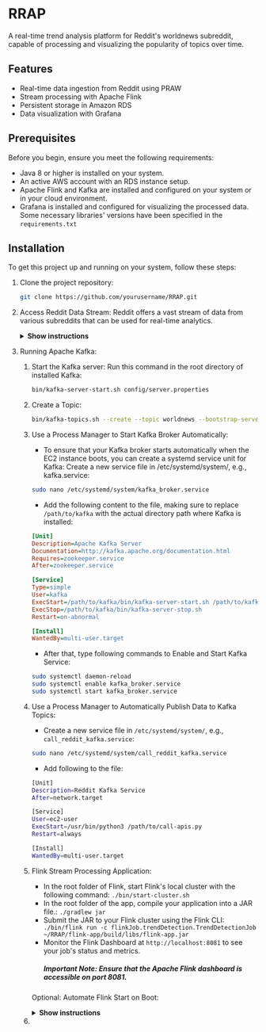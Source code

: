 # RRAP

A real-time trend analysis platform for Reddit's worldnews subreddit, capable of processing and visualizing the popularity of topics over time.

## Features

   - Real-time data ingestion from Reddit using PRAW
   - Stream processing with Apache Flink
   - Persistent storage in Amazon RDS
   - Data visualization with Grafana

## Prerequisites
Before you begin, ensure you meet the following requirements:
   - Java 8 or higher is installed on your system.
   - An active AWS account with an RDS instance setup.
   - Apache Flink and Kafka are installed and configured on your system or in your cloud environment.
   - Grafana is installed and configured for visualizing the processed data.
Some necessary libraries' versions have been specified in the ```requirements.txt```

## Installation
To get this project up and running on your system, follow these steps:
   1. Clone the project repository:

      ```sh
      git clone https://github.com/yourusername/RRAP.git
      ```

   2. Access Reddit Data Stream:
         Reddit offers a vast stream of data from various subreddits that can be used for real-time analytics. 
         <details><summary><b>Show instructions</b></summary>
            
      1. You can access Reddit's data through their API. To do this, you'll need to create a Reddit account, register an application, and get your API credentials (client ID, client secret, and user agent).
      2. Create a ```.env``` file in the root directory of the project and specify these arguments.
         ```
            REDDIT_CLIENT_ID='YOUR_CLIENT_ID'
            REDDIT_CLIENT_SECRET='YOUR_CLIENT_SECRE'
            REDDIT_USER_AGENT='YOUR_APP_NAME/version by /u/YOUR_REDDIT_USERNAME'
         ```
   3. Running Apache Kafka:
         1. Start the Kafka server:
            Run this command in the root directory of installed Kafka:
            
            ```sh
            bin/kafka-server-start.sh config/server.properties
            ```
            
         2. Create a Topic:

            ```sh
            bin/kafka-topics.sh --create --topic worldnews --bootstrap-server localhost:9092 --replication-factor 1 --partitions 1
            ```
            
         3. Use a Process Manager to Start Kafka Broker Automatically:
            * To ensure that your Kafka broker starts automatically when the EC2 instance boots, you can create a systemd service unit for Kafka:
            Create a new service file in /etc/systemd/system/, e.g., kafka.service:

            ```sh
            sudo nano /etc/systemd/system/kafka_broker.service
            ```
            
            * Add the following content to the file, making sure to replace ```/path/to/kafka``` with the actual directory path where Kafka is installed:

            ```ini
            [Unit]
            Description=Apache Kafka Server
            Documentation=http://kafka.apache.org/documentation.html
            Requires=zookeeper.service
            After=zookeeper.service

            [Service]
            Type=simple
            User=kafka
            ExecStart=/path/to/kafka/bin/kafka-server-start.sh /path/to/kafka/config/server.properties
            ExecStop=/path/to/kafka/bin/kafka-server-stop.sh
            Restart=on-abnormal

            [Install]
            WantedBy=multi-user.target
            ```

            * After that, type following commands to Enable and Start Kafka Service:
            
            ```sh
            sudo systemctl daemon-reload
            sudo systemctl enable kafka_broker.service
            sudo systemctl start kafka_broker.service
            ```
            
      5. Use a Process Manager to Automatically Publish Data to Kafka Topics:
         * Create a new service file in ```/etc/systemd/system/```, e.g., ```call_reddit_kafka.service```:

         ```sh
         sudo nano /etc/systemd/system/call_reddit_kafka.service
          ```
         
         * Add following to the file:
           
         ```sh
         [Unit]
         Description=Reddit Kafka Service
         After=network.target

         [Service]
         User=ec2-user
         ExecStart=/usr/bin/python3 /path/to/call-apis.py
         Restart=always

         [Install]
         WantedBy=multi-user.target
         ```
         
      6. Flink Stream Processing Application:
         * In the root folder of Flink, start Flink's local cluster with the following command:
            ``` ./bin/start-cluster.sh ```
         * In the root folder of the app, compile your application into a JAR file.:
            ``` ./gradlew jar ```
         * Submit the JAR to your Flink cluster using the Flink CLI:
           ``` ./bin/flink run -c flinkJob.trendDetection.TrendDetectionJob ~/RRAP/flink-app/build/libs/flink-app.jar```
         * Monitor the Flink Dashboard at ```http://localhost:8081``` to see your job's status and metrics.
           ##### Important Note: Ensure that the Apache Flink dashboard is accessible on port 8081.
         Optional:
            Automate Flink Start on Boot:
           <details><summary><b>Show instructions</b></summary>  
              * Create a Flink Service File (/etc/systemd/system/flink_listener.service):
                 
              ```ini
                  [Unit]
                  Description=Apache Flink
                  After=network.target

                  [Service]
                  Type=simple
                  User=ubuntu
                  ExecStart=/path/to/flink/bin/start-cluster.sh
                  ExecStop=/path/to/flink/bin/stop-cluster.sh
                  Restart=on-failure
                  RestartSec=10

                  [Install]
                  WantedBy=multi-user.target
              ```
              
              * Enabel and start flink:

              ```sh
               sudo systemctl daemon-reload
               sudo systemctl enable flink_listener.service
               sudo systemctl start flink_listener.service
              ```
      
      7.
      
